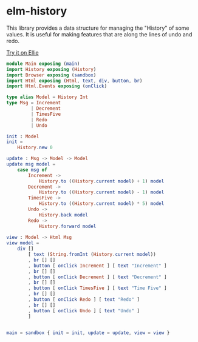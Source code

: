 # elm-history

This library provides a data structure for managing the "History"
of some values. It is useful for making features that are along
the lines of undo and redo. 

[Try it on Ellie][1]

[1]: https://ellie-app.com/4PhzmgHwHtPa1

```elm
module Main exposing (main)
import History exposing (History)
import Browser exposing (sandbox)
import Html exposing (Html, text, div, button, br)
import Html.Events exposing (onClick)

type alias Model = History Int
type Msg = Increment
         | Decrement
         | TimesFive
         | Redo
         | Undo

init : Model
init =
    History.new 0

update : Msg -> Model -> Model
update msg model =
    case msg of
        Increment ->
            History.to ((History.current model) + 1) model
        Decrement ->
            History.to ((History.current model) - 1) model 
        TimesFive ->
            History.to ((History.current model) * 5) model
        Undo ->
            History.back model
        Redo ->
            History.forward model
     
view : Model -> Html Msg
view model =
    div []
        [ text (String.fromInt (History.current model))
        , br [] []
        , button [ onClick Increment ] [ text "Increment" ]
        , br [] []
        , button [ onClick Decrement ] [ text "Decrement" ]
        , br [] []
        , button [ onClick TimesFive ] [ text "Time Five" ]
        , br [] []
        , button [ onClick Redo ] [ text "Redo" ]
        , br [] []
        , button [ onClick Undo ] [ text "Undo" ]
        ]
    

main = sandbox { init = init, update = update, view = view }
```